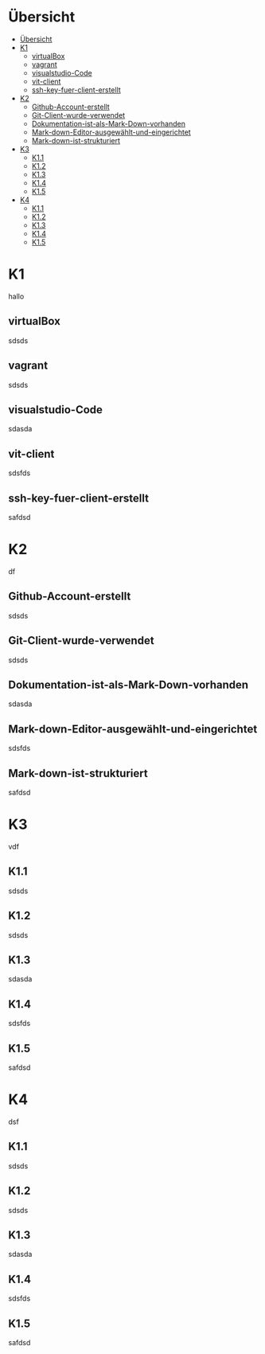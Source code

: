 
Übersicht
===

- [Übersicht](#%C3%BCbersicht)
- [K1](#k1)
  - [virtualBox](#virtualbox)
  - [vagrant](#vagrant)
  - [visualstudio-Code](#visualstudio-code)
  - [vit-client](#vit-client)
  - [ssh-key-fuer-client-erstellt](#ssh-key-fuer-client-erstellt)
- [K2](#k2)
  - [Github-Account-erstellt](#github-account-erstellt)
  - [Git-Client-wurde-verwendet](#git-client-wurde-verwendet)
  - [Dokumentation-ist-als-Mark-Down-vorhanden](#dokumentation-ist-als-mark-down-vorhanden)
  - [Mark-down-Editor-ausgewählt-und-eingerichtet](#mark-down-editor-ausgew%C3%A4hlt-und-eingerichtet)
  - [Mark-down-ist-strukturiert](#mark-down-ist-strukturiert)
- [K3](#k3)
  - [K1.1](#k11)
  - [K1.2](#k12)
  - [K1.3](#k13)
  - [K1.4](#k14)
  - [K1.5](#k15)
- [K4](#k4)
  - [K1.1](#k11-1)
  - [K1.2](#k12-1)
  - [K1.3](#k13-1)
  - [K1.4](#k14-1)
  - [K1.5](#k15-1)



# K1

hallo


## virtualBox
sdsds
## vagrant
sdsds
## visualstudio-Code
sdasda
## vit-client
sdsfds
## ssh-key-fuer-client-erstellt
safdsd

# K2

df
## Github-Account-erstellt
sdsds
## Git-Client-wurde-verwendet
sdsds
## Dokumentation-ist-als-Mark-Down-vorhanden
sdasda
## Mark-down-Editor-ausgewählt-und-eingerichtet
sdsfds
## Mark-down-ist-strukturiert
safdsd

# K3

vdf
## K1.1
sdsds
## K1.2
sdsds
## K1.3
sdasda
## K1.4
sdsfds
## K1.5
safdsd

# K4

dsf
## K1.1
sdsds
## K1.2
sdsds
## K1.3
sdasda
## K1.4
sdsfds
## K1.5
safdsd
